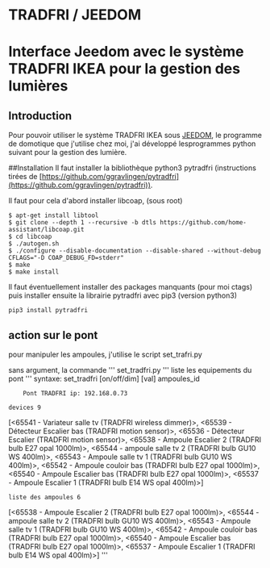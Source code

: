 # TRADFRI / JEEDOM

# Interface Jeedom avec le système TRADFRI IKEA pour la gestion des lumières

## Introduction
Pour pouvoir utiliser le système TRADFRI IKEA sous [JEEDOM](https://www.jeedom.com), le programme de domotique que j'utilise chez moi,
j'ai développé lesprogrammes python suivant pour la gestion des lumière.

##Installation
Il faut installer la bibliothèque python3 pytradfri (instructions tirées de [https://github.com/ggravlingen/pytradfri](https://github.com/ggravlingen/pytradfri)).

 Il faut pour cela d'abord installer libcoap, (sous root) 
```
$ apt-get install libtool
$ git clone --depth 1 --recursive -b dtls https://github.com/home-assistant/libcoap.git
$ cd libcoap
$ ./autogen.sh
$ ./configure --disable-documentation --disable-shared --without-debug CFLAGS="-D COAP_DEBUG_FD=stderr"
$ make
$ make install
```

Il faut éventuellement installer des packages manquants (pour moi ctags)
puis installer ensuite la librairie pytradfri avec pip3 (version python3) 

```
pip3 install pytradfri
```

## action sur le pont
pour manipuler les ampoules, j'utilise le script set_trafri.py 

sans argument, la commande 
'''
set_tradfri.py
'''
liste les equipements du pont
'''
syntaxe: set_tradfri [on/off/dim] [val] ampoules_id

        Pont TRADFRI ip: 192.168.0.73

    devices 9
[<65541 - Variateur salle tv (TRADFRI wireless dimmer)>, <65539 - Détecteur Escalier bas (TRADFRI motion sensor)>, <65536 - Détecteur Escalier (TRADFRI motion sensor)>, <65538 - Ampoule Escalier 2 (TRADFRI bulb E27 opal 1000lm)>, <65544 - ampoule salle tv 2 (TRADFRI bulb GU10 WS 400lm)>, <65543 - Ampoule salle tv 1 (TRADFRI bulb GU10 WS 400lm)>, <65542 - Ampoule couloir bas (TRADFRI bulb E27 opal 1000lm)>, <65540 - Ampoule Escalier bas (TRADFRI bulb E27 opal 1000lm)>, <65537 - Ampoule Escalier 1 (TRADFRI bulb E14 WS opal 400lm)>]

    liste des ampoules 6
[<65538 - Ampoule Escalier 2 (TRADFRI bulb E27 opal 1000lm)>, <65544 - ampoule salle tv 2 (TRADFRI bulb GU10 WS 400lm)>, <65543 - Ampoule salle tv 1 (TRADFRI bulb GU10 WS 400lm)>, <65542 - Ampoule couloir bas (TRADFRI bulb E27 opal 1000lm)>, <65540 - Ampoule Escalier bas (TRADFRI bulb E27 opal 1000lm)>, <65537 - Ampoule Escalier 1 (TRADFRI bulb E14 WS opal 400lm)>] 
'''
